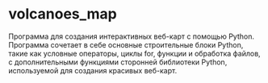 # volcanoes_map
Программа для создания интерактивных веб-карт с помощью Python. Программа сочетает в себе основные строительные блоки Python, такие как условные операторы, циклы for, функции и обработка файлов, с дополнительными функциями сторонней библиотеки Python, используемой для создания красивых веб-карт.
